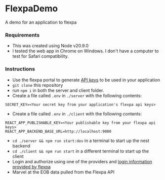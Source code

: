 # FlexpaDemo
A demo for an application to flexpa

### Requirements
- This was created using Node v20.9.0
- I tested the web app in Chrome on Windows. I don't have a computer to test for Safari compatibility.

### Instructions
- Use the flexpa portal to generate [API keys](https://www.flexpa.com/docs/getting-started/quickstart#set-api-keys) to be used in your application
- `git clone` this repository
- run `npm i` in both the server and client folder. 
- Create a file called `.env` in `./server` with the following contents:
```
SECRET_KEY=<Your secret key from your application's flexpa api keys>
```
- Create a file called `.env` in `./client` with the following contents:
```
REACT_APP_PUBLISHABLE_KEY=<Your publishable key from your flexpa api keys>
REACT_APP_BACKEND_BASE_URL=http://localhost:9000
```
- `cd ./server && npm run start:dev` in a terminal to start up the nest backend
- `cd ./client && npm run start` in a different terminal to start up the client
- Login and authorize using one of the providers and [login information provided by flexpa](https://www.flexpa.com/docs/getting-started/test-mode)
- Marvel at the EOB data pulled from the Flexpa API